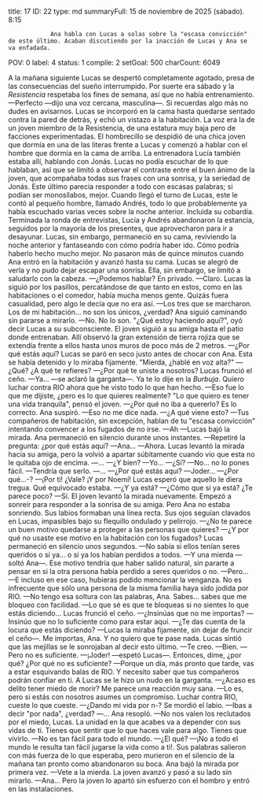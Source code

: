 title:          17
ID:             22
type:           md
summaryFull:    15 de noviembre de 2025 (sábado). 8:15
                
                Ana habla con Lucas a solas sobre la "escasa convicción" de este último. Acaban discutiendo por la inacción de Lucas y Ana se va enfadada.
POV:            0
label:          4
status:         1
compile:        2
setGoal:        500
charCount:      6049


A la mañana siguiente Lucas se despertó completamente agotado, presa de las consecuencias del sueño interrumpido. 
Por suerte era sábado y la *Resistencia* respetaba los fines de semana, así que no había entrenamiento.
—Perfecto —dijo una voz cercana, masculina—. Si recuerdas algo más no dudes en avisarnos.
Lucas se incorporó en la cama hasta quedarse sentado contra la pared de detrás, y echó un vistazo a la habitación. La voz era la de un joven miembro de la Resistencia, de una estatura muy baja pero de facciones experimentadas. El hombrecillo se despidió de una chica joven que dormía en una de las literas frente a Lucas y comenzó a hablar con el hombre que dormía en la cama de arriba.
La entrenadora Lucía también estaba allí, hablando con Jonás. Lucas no podía escuchar de lo que hablaban, así que se limitó a observar el contraste entre el buen ánimo de la joven, que acompañaba todas sus frases con una sonrisa, y la seriedad de Jonás. Este último parecía responder a todo con escasas palabras; si podían ser monosílabos, mejor.
Cuando llegó el turno de Lucas, este le contó al pequeño hombre, llamado Andrés, todo lo que probablemente ya había escuchado varias veces sobre la noche anterior. Incluida su cobardía.
Terminada la ronda de entrevistas, Lucía y Andrés abandonaron la estancia, seguidos por la mayoría de los presentes, que aprovecharon para ir a desayunar. Lucas, sin embargo, permaneció en su cama, reviviendo la noche anterior y fantaseando con cómo podría haber ido. Cómo podría haberlo hecho mucho mejor.
No pasaron más de quince minutos cuando Ana entró en la habitación y avanzó hasta su cama. Lucas se alegró de verla y no pudo dejar escapar una sonrisa. Ella, sin embargo, se limitó a saludarlo con la cabeza.
—¿Podemos hablar? En privado.
—Claro.
Lucas la siguió por los pasillos, percatándose de que tanto en estos, como en las habitaciones o el comedor, había mucha menos gente. Quizás fuera casualidad, pero algo le decía que no era así.
—Los tres que se marcharon. Los de mi habitación... no son los únicos, ¿verdad?
Ana siguió caminando sin pararse a mirarlo.
—No. No lo son.
"¿Qué estoy haciendo aquí?", oyó decir Lucas a su subconsciente.
El joven siguió a su amiga hasta el patio donde entrenaban. Allí observó la gran extensión de tierra rojiza que se extendía frente a ellos hasta unos muros de poco más de 2 metros.
—¿Por qué estás aquí?
Lucas se paró en seco justo antes de chocar con Ana. Esta se había detenido y lo miraba fijamente.
"Mierda, ¿hablé en voz alta?"
—¿Qué? ¿A qué te refieres?
—¿Por qué te uniste a nosotros?
Lucas frunció el ceño. 
—Ya... —se aclaró la garganta—. Ya te lo dije en la *Burbuja*. Quiero luchar contra RIO ahora que he visto todo lo que han hecho.
—Eso fue lo que me dijiste, ¿pero es lo que quieres realmente?
"Lo que quiero es tener una vida tranquila", pensó el joven.
—¿Por qué no iba a quererlo? Es lo correcto.
Ana suspiró.
—Eso no me dice nada.
—¿A qué viene esto?
—Tus compañeros de habitación, sin excepción, hablan de tu "escasa convicción" intentando convencer a los fugados de no irse.
—Ah —Lucas bajó la mirada.
Ana permaneció en silencio durante unos instantes.
—Repetiré la pregunta: ¿por qué estás aquí?
—Ana...
—Ahora.
Lucas levantó la mirada hacia su amiga, pero la volvió a apartar súbitamente cuando vio que esta no le quitaba ojo de encima.
—...
—¿Y bien?
—Yo...
—¿Sí?
—No... no lo pones fácil.
—Tendría que serlo.
—...
—¿Por qué estás aquí?
—Joder...
—¿Por qué...-?
—¡Por ti! ¿Vale? ¡Y por Noemí!
Lucas esperó que aquello le diera tregua. Qué equivocado estaba.
—¿Y ya está?
—¿Cómo que si ya está? ¿Te parece poco?
—Sí.
El joven levantó la mirada nuevamente. Empezó a sonreír para responder a la sonrisa de su amiga.
Pero Ana no estaba sonriendo. Sus labios formaban una línea recta. Sus ojos seguían clavados en Lucas, impasibles bajo su flequillo ondulado y pelirrojo.
—¿No te parece un buen motivo quedarse a proteger a las personas que quieres?
—¿Y por qué no usaste ese motivo en la habitación con los fugados?
Lucas permaneció en silencio unos segundos.
—No sabía si ellos tenían seres queridos o si ya... o si ya los habían perdidos a todos.
—Y una mierda —soltó Ana—. Ese motivo tendría que haber salido natural, sin pararte a pensar en si la otra persona había perdido a seres queridos o no.
—Pero...
—E incluso en ese caso, hubieras podido mencionar la venganza. No es infrecuente que sólo una persona de la misma familia haya sido jodida por RIO.
—No tengo esa soltura con las palabras, Ana. Sabes... sabes que me bloqueo con facilidad.
—Lo que sé es que te bloqueas si no sientes lo que estás diciendo...
Lucas frunció el ceño.
—¿Insinúas que no me importas?
—Insinúo que no lo suficiente como para estar aquí.
—¿Te das cuenta de la locura que estás diciendo? —Lucas la miraba fijamente, sin dejar de fruncir el ceño—. Me importas, Ana. Y no quiero que te pase nada.
Lucas sintió que las mejillas se le sonrojaban al decir esto último.
—Te creo.
—Bien.
—Pero no es suficiente.
—¡Joder! —espetó Lucas—. Entonces, dime, ¿por qué? ¿Por qué no es suficiente?
—Porque un día, más pronto que tarde, vas a estar esquivando balas de RIO. Y necesito saber que tus compañeros podrán confiar en ti.
A Lucas se le hizo un nudo en la garganta.
—¿Acaso es delito tener miedo de morir? Me parece una reacción muy sana.
—Lo es, pero si estás con nosotros asumes un compromiso. Luchar contra RIO, cueste lo que cueste.
—¿Dando mi vida por n-?
Se mordió el labio.
—Ibas a decir "por nada", ¿verdad?
—...
Ana resopló.
—No nos valen los reclutados por el miedo, Lucas. La unidad en la que acabes va a depender con sus vidas de ti. Tienes que sentir que lo que haces vale para algo. Tienes que vivirlo.
—No es tan fácil para todo el mundo.
—¿El qué?
—¡No a todo el mundo le resulta tan fácil jugarse la vida como a ti!.
Sus palabras salieron con más fuerza de lo que esperaba, pero murieron en el silencio de la mañana tan pronto como abandonaron su boca. Ana bajó la mirada por primera vez.
—Vete a la mierda.
La joven avanzó y pasó a su lado sin mirarlo.
—Ana...
Pero la joven lo apartó sin esfuerzo con el hombro y entró en las instalaciones.